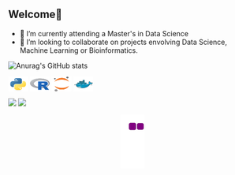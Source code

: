 ## Welcome👋

- 🌱 I’m currently attending a Master's in Data Science
- 👯 I’m looking to collaborate on projects envolving Data Science, Machine Learning or Bioinformatics.

![Anurag's GitHub stats](https://github-readme-stats.vercel.app/api?username=beatriz-lafuente&theme=midnight-purple&show_icons=true)

<div style="display: inline_block">
 <img align="center" alt="Bia-Python" height="30" width="40" src="https://raw.githubusercontent.com/devicons/devicon/master/icons/python/python-original.svg">
 <img align="center" alt="Bia-R" height="30" width="40" src="https://github.com/devicons/devicon/blob/master/icons/r/r-original.svg">
 <img align="center" alt="Jupyter-Bia" height="30" width="40" src="https://raw.githubusercontent.com/devicons/devicon/1119b9f84c0290e0f0b38982099a2bd027a48bf1/icons/jupyter/jupyter-original.svg">
 <img align="center" alt="Docker-Bia" height="30" width="40" src="https://raw.githubusercontent.com/devicons/devicon/1119b9f84c0290e0f0b38982099a2bd027a48bf1/icons/docker/docker-original.svg">
</div>

<p> </p>
 
<div> 
    <a href="https://www.linkedin.com/in/beatriz-santos2000/" target="_blank"><img src="https://img.shields.io/badge/-LinkedIn-%230077B5?style=for-the-badge&logo=linkedin&logoColor=white" target="_blank"></a> 
    <a href = "mailto:beatriz.fuente.santos@gmail.com"><img src="https://img.shields.io/badge/-Gmail-%23333?style=for-the-badge&logo=gmail&logoColor=white" target="_blank"></a>
    
</div>
 
<div align='center'>

 ![snake gif](https://github.com/beatriz-lafuente/beatriz-lafuente/blob/output/github-contribution-grid-snake.gif)
 
</div>

